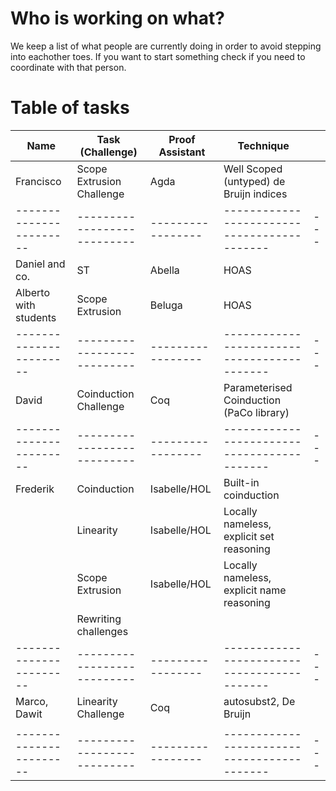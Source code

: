 # Who is working on what?

We keep a list of what people are currently doing in order to avoid
stepping into eachother toes. If you want to start something check if
you need to coordinate with that person.


# Table of tasks


| Name                  | Task (Challenge)          | Proof Assistant | Technique                                 |   |
|-----------------------|---------------------------|-----------------|-------------------------------------------|---|
| Francisco             | Scope Extrusion Challenge | Agda            | Well Scoped (untyped) de Bruijn indices   |   |
|-----------------------|---------------------------|-----------------|-------------------------------------------|---|
| Daniel and co.        | ST                        | Abella          | HOAS                                      |   |
| Alberto with students | Scope Extrusion           | Beluga          | HOAS                                      |   |
|-----------------------|---------------------------|-----------------|-------------------------------------------|---|
| David                 | Coinduction Challenge     | Coq             | Parameterised Coinduction (PaCo library)  |   |
|-----------------------|---------------------------|-----------------|-------------------------------------------|---|
| Frederik              | Coinduction               | Isabelle/HOL    | Built-in coinduction                      |   |
|                       | Linearity                 | Isabelle/HOL    | Locally nameless, explicit set reasoning  |   |
|                       | Scope Extrusion           | Isabelle/HOL    | Locally nameless, explicit name reasoning |   |
|                       | Rewriting challenges      |                 |                                           |   |
|-----------------------|---------------------------|-----------------|-------------------------------------------|---|
| Marco, Dawit          | Linearity Challenge       | Coq             | autosubst2, De Bruijn                     |   |
|                       |                           |                 |                                           |   |
|-----------------------|---------------------------|-----------------|-------------------------------------------|---|
